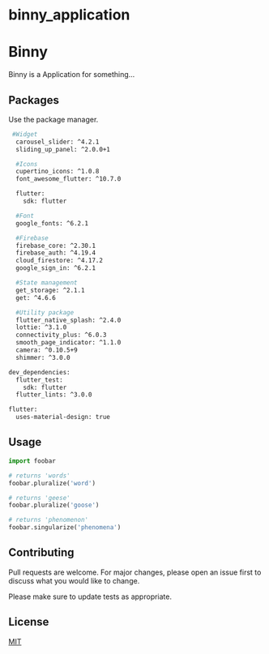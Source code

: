 # binny_application

# Binny

Binny is a Application for something...

## Packages

Use the package manager.

```bash
 #Widget
  carousel_slider: ^4.2.1
  sliding_up_panel: ^2.0.0+1

  #Icons
  cupertino_icons: ^1.0.8
  font_awesome_flutter: ^10.7.0

  flutter:
    sdk: flutter

  #Font
  google_fonts: ^6.2.1

  #Firebase
  firebase_core: ^2.30.1
  firebase_auth: ^4.19.4
  cloud_firestore: ^4.17.2
  google_sign_in: ^6.2.1

  #State management
  get_storage: ^2.1.1
  get: ^4.6.6

  #Utility package
  flutter_native_splash: ^2.4.0
  lottie: ^3.1.0
  connectivity_plus: ^6.0.3
  smooth_page_indicator: ^1.1.0
  camera: ^0.10.5+9
  shimmer: ^3.0.0

dev_dependencies:
  flutter_test:
    sdk: flutter
  flutter_lints: ^3.0.0

flutter:
  uses-material-design: true
```

## Usage

```python
import foobar

# returns 'words'
foobar.pluralize('word')

# returns 'geese'
foobar.pluralize('goose')

# returns 'phenomenon'
foobar.singularize('phenomena')
```

## Contributing

Pull requests are welcome. For major changes, please open an issue first
to discuss what you would like to change.

Please make sure to update tests as appropriate.

## License

[MIT](https://choosealicense.com/licenses/mit/)
